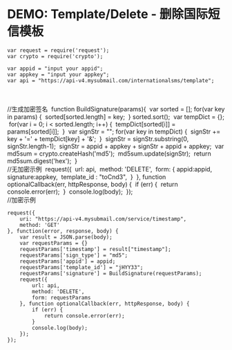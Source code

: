 # DEMO: Template/Delete - 删除国际短信模板



    var request = require('request');
    var crypto = require('crypto');
    
    var appid = "input your appid";
    var appkey = "input your appkey";
    var api = "https://api-v4.mysubmail.com/internationalsms/template";


​    
​    
​    //生成加密签名
​    function BuildSignature(params){
​        var sorted = [];
​        for(var key in params) {
​            sorted[sorted.length] = key;
​        }
​        sorted.sort();
​        var tempDict = {};
​        for(var i = 0; i < sorted.length; i++) {
​            tempDict[sorted[i]] = params[sorted[i]];
​        }
​        var signStr = "";
​        for(var key in tempDict) {
​            signStr += key + '=' + tempDict[key] + '&amp;'; 
​        }
​        signStr = signStr.substring(0, signStr.length-1);
​        signStr = appid + appkey + signStr + appid + appkey; 
​        var md5sum = crypto.createHash('md5');
​        md5sum.update(signStr);
​        return md5sum.digest('hex');
​    }
​    
​    //无加密示例
​    request({
​        url: api, 
​        method: 'DELETE',
​        form: {
​            appid:appid,
​            signature:appkey,
​            template_id : "toCnd3",
​        }
​    }, function optionalCallback(err, httpResponse, body) {
​        if (err) {
​            return console.error(err);
​        }
​        console.log(body);
​    });
​    
    //加密示例
    
    request({
        uri: "https://api-v4.mysubmail.com/service/timestamp",
        method: 'GET'
    }, function(error, response, body) {
        var result = JSON.parse(body);
        var requestParams = {}
        requestParams['timestamp'] = result["timestamp"];
        requestParams['sign_type'] = "md5";
        requestParams['appid'] = appid;
        requestParams['template_id'] = "jHYY33";
        requestParams['signature'] = BuildSignature(requestParams);
        request({
            url: api, 
            method: 'DELETE',
            form: requestParams
        }, function optionalCallback(err, httpResponse, body) {
            if (err) {
                return console.error(err);
            }
            console.log(body);
        });
    });


​    